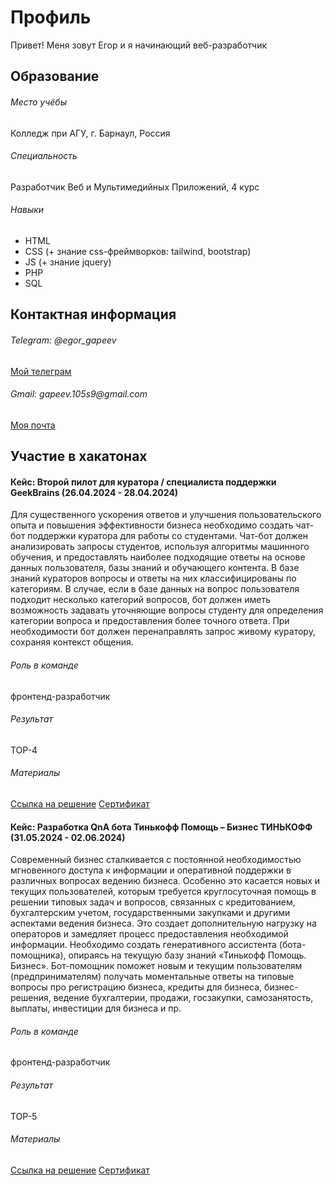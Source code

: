 <html lang="en">
<head>
    <meta charset="UTF-8">
    <meta name="viewport" content="width=device-width, initial-scale=1.0">
    <link rel="stylesheet" href="style.css">
</head>
<body>
<div class="header">
    <h1>Профиль</h1>
    <p>Привет! Меня зовут Егор и я начинающий веб-разработчик</p>
</div>
<div class="main">
    <h2>Образование</h2>
    <h6>Место учёбы</h6>
    <p>Колледж при АГУ, г. Барнаул, Россия</p>
    <h6>Специальность</h6>
    <p>Разработчик Веб и Мультимедийных Приложений, 4 курс</p>
    <h6>Навыки</h6>
    <ul>
        <li>HTML</li>
        <li>CSS (+ знание css-фреймворков: tailwind, bootstrap)</li>
        <li>JS (+ знание jquery)</li>
        <li>PHP</li>
        <li>SQL</li>
    </ul>
    <h2>Контактная информация</h2>
    <h6>Telegram: @egor_gapeev</h6>
    <a href='https://t.me/egor_gapeev'>Мой телеграм</a>
    <h6>Gmail: gapeev.105s9@gmail.com</h6>
    <a href='mailto:gapeev.105s9@gmail.com'>Моя почта</a>
    <h2>Участие в хакатонах</h2>
    <h4>Кейс: Второй пилот для куратора / специалиста поддержки GeekBrains (26.04.2024 - 28.04.2024)</h4>
    <p>Для существенного ускорения ответов и улучшения пользовательского опыта и повышения эффективности бизнеса необходимо создать чат-бот поддержки куратора для работы со студентами. Чат-бот должен анализировать запросы студентов, используя алгоритмы машинного обучения, и предоставлять наиболее подходящие ответы на основе данных пользователя, базы знаний и обучающего контента. В базе знаний кураторов вопросы и ответы на них классифицированы по категориям. В случае, если в базе данных на вопрос пользователя подходит несколько категорий вопросов, бот должен иметь возможность задавать уточняющие вопросы студенту для определения категории вопроса и предоставления более точного ответа. При необходимости бот должен перенаправлять запрос живому куратору, сохраняя контекст общения.</p>
    <h6>Роль в команде</h6>
    <p>фронтенд-разработчик</p>
    <h6>Результат</h6>
    <p>TOP-4</p>
    <h6>Материалы</h6>
    <a href='https://github.com/VladDyshlyuk/geekbrains-second-pilot-awildsheepchase'>Ссылка на решение</a>
    <a href='sertificate.pdf'>Сертификат</a>
    <h4>Кейс: Разработка QnA бота Тинькофф Помощь – Бизнес ТИНЬКОФФ (31.05.2024 - 02.06.2024)</h4>
    <p>Современный бизнес сталкивается с постоянной необходимостью мгновенного доступа к информации и оперативной поддержки в различных вопросах ведению бизнеса. Особенно это касается новых и текущих пользователей, которым требуется круглосуточная помощь в решении типовых задач и вопросов, связанных с кредитованием, бухгалтерским учетом, государственными закупками и другими аспектами ведения бизнеса. Это создает дополнительную нагрузку на операторов и замедляет процесс предоставления необходимой информации. Необходимо создать генеративного ассистента (бота-помощника), опираясь на текущую базу знаний «Тинькофф Помощь. Бизнес». Бот-помощник поможет новым и текущим пользователям (предпринимателям) получать моментальные ответы на типовые вопросы про регистрацию бизнеса, кредиты для бизнеса, бизнес-решения, ведение бухгалтерии, продажи, госзакупки, самозанятость, выплаты, инвестиции для бизнеса и пр.</p>
    <h6>Роль в команде</h6>
    <p>фронтенд-разработчик</p>
    <h6>Результат</h6>
    <p>TOP-5</p>
    <h6>Материалы</h6>
    <a href='https://github.com/VladDyshlyuk/hacks-ai-tinkoff-bot-awildsheepchase'>Ссылка на решение</a>
    <a href='sertificate2.pdf'>Сертификат</a>
</body>
</html>
